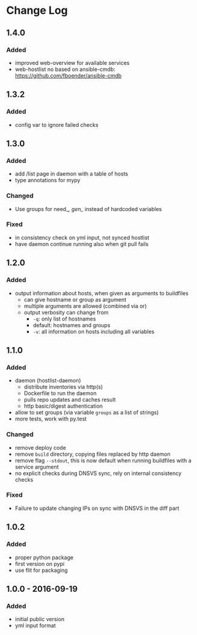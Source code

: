 # Change Log

## 1.4.0

### Added
* improved web-overview for available services
* web-hostlist no based on ansible-cmdb: https://github.com/fboender/ansible-cmdb

## 1.3.2

### Added
* config var to ignore failed checks

## 1.3.0

### Added
* add /list page in daemon with a table of hosts
* type annotations for mypy

### Changed
* Use groups for need_*, gen_* instead of hardcoded variables

### Fixed
* in consistency check on yml input, not synced hostlist
* have daemon continue running also when git pull fails

## 1.2.0

### Added
* output information about hosts, when given as arguments to buildfiles
  * can give hostname or group as argument
  * multiple arguments are allowed (combined via or)
  * output verbosity can change from
    * `-q`: only list of hostnames
    * default: hostnames and groups
    * `-v`: all information on hosts including all variables

## 1.1.0

### Added
* daemon (hostlist-daemon)
  * distribute inventories via http(s)
  * Dockerfile to run the daemon
  * pulls repo updates and caches result
  * http basic/digest authentication
* allow to set groups (via variable `groups` as a list of strings)
* more tests, work with py.test

### Changed
* remove deploy code
* remove `build` directory, copying files replaced by http daemon
* remove flag `--stdout`, this is now default when running buildfiles with a service argument
* no explicit checks during DNSVS sync, rely on internal consistency checks

### Fixed
* Failure to update changing IPs on sync with DNSVS in the diff part

## 1.0.2

### Added
* proper python package
* first version on pypi
* use flit for packaging

## 1.0.0 - 2016-09-19

### Added
* initial public version
* yml input format
